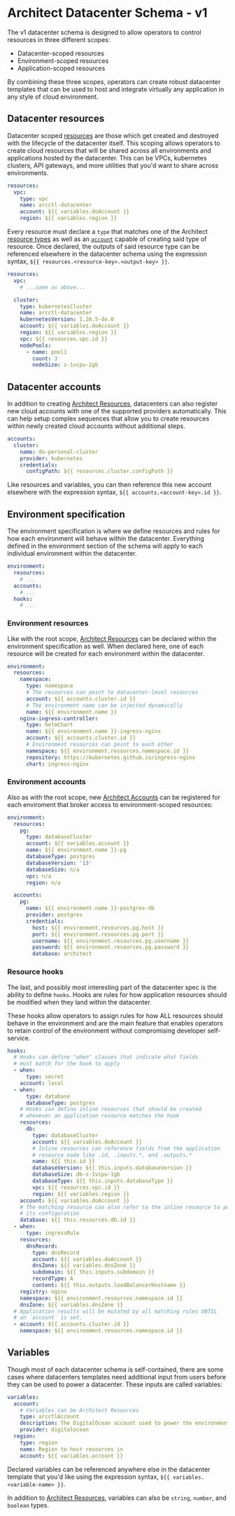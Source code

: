 # Architect Datacenter Schema - v1

The v1 datacenter schema is designed to allow operators to control resources in three
different scopes:

- Datacenter-scoped resources
- Environment-scoped resources
- Application-scoped resources

By combining these three scopes, operators can create robust datacenter templates that
can be used to host and integrate virtually any application in any style of cloud
environment.

## Datacenter resources

Datacenter scoped [resources](../../%40resources/) are those which get created and destroyed with the lifecycle of
the datacenter itself. This scoping allows operators to create cloud resources that will be
shared across all environments and applications hosted by the datacenter. This can be VPCs,
kubernetes clusters, API gateways, and more utilities that you'd want to share across
environments.

```yaml
resources:
  vpc:
    type: vpc
    name: arcctl-datacenter
    account: ${{ variables.doAccount }}
    region: ${{ variables.region }}
```

Every resource must declare a `type` that matches one of the Architect [resource types](../../%40resources/)
as well as an [`account`](../../%40providers/) capable of creating said type of resource. Once declared, the outputs of said
resource type can be referenced elsewhere in the datacenter schema using the expression syntax,
`${{ resources.<resource-key>.<output-key> }}`.

```yml
resources:
  vpc:
    # ...same as above...

  cluster:
    type: kubernetesCluster
    name: arcctl-datacenter
    kubernetesVersion: 1.26.5-do.0
    account: ${{ variables.doAccount }}
    region: ${{ variables.region }}
    vpc: ${{ resources.vpc.id }}
    nodePools:
      - name: pool1
        count: 3
        nodeSize: s-1vcpu-2gb
```

## Datacenter accounts

In addition to creating [Architect Resources](../../@resources), datacenters can also register new cloud accounts
with one of the supported providers automatically. This can help setup complex sequences
that allow you to create resources within newly created cloud accounts without additional
steps.

```yml
accounts:
  cluster:
    name: do-personal-cluster
    provider: kubernetes
    credentials:
      configPath: ${{ resources.cluster.configPath }}
```

Like resources and variables, you can then reference this new account elsewhere with
the expression syntax, `${{ accounts.<account-key>.id }}`.

## Environment specification

The environment specification is where we define resources and rules for how each
environment will behave within the datacenter. Everything defined in the environment
section of the schema will apply to each individual environment within the datacenter.

```yml
environment:
  resources:
    # ...
  accounts:
    # ...
  hooks:
    # ...
```

### Environment resources

Like with the root scope, [Architect Resources](../../@resources) can be declared within the environment
specification as well. When declared here, one of each resource will be created for
each environment within the datacenter.

```yml
environment:
  resources:
    namespace:
      type: namespace
      # The resources can point to datacenter-level resources
      account: ${{ accounts.cluster.id }}
      # The environment name can be injected dynamically
      name: ${{ environment.name }}
    nginx-ingress-controller:
      type: helmChart
      name: ${{ environment.name }}-ingress-nginx
      account: ${{ accounts.cluster.id }}
      # Environment resources can point to each other
      namespace: ${{ environment.resources.namespace.id }}
      repository: https://kubernetes.github.io/ingress-nginx
      chart: ingress-nginx
```

### Environment accounts

Also as with the root scope, new [Architect Accounts](../../@providers) can be registered for each enviroment
that broker access to environment-scoped resources:

```yml
environment:
  resources:
    pg:
      type: databaseCluster
      account: ${{ variables.account }}
      name: ${{ environment.name }}-pg
      databaseType: postgres
      databaseVersion: '13'
      databaseSize: n/a
      vpc: n/a
      region: n/a

  accounts:
    pg:
      name: ${{ environment.name }}-postgres-db
      provider: postgres
      credentials:
        host: ${{ environment.resources.pg.host }}
        port: ${{ environment.resources.pg.port }}
        username: ${{ environment.resources.pg.username }}
        password: ${{ environment.resources.pg.password }}
        database: architect
```

### Resource hooks

The last, and possibly most interesting part of the datacenter spec is the ability to define `hooks`.
Hooks are rules for how application resources should be modified when they land within the datacenter.

These hooks allow operators to assign rules for how ALL resources should behave in the environment and
are the main feature that enables operators to retain control of the environment without compromising
developer self-service.

```yaml
hooks:
  # Hooks can define "when" clauses that indicate what fields
  # must match for the hook to apply
  - when:
      type: secret
    account: local
  - when:
      type: database
      databaseType: postgres
    # Hooks can define inline resources that should be created
    # whenever an application resource matches the hook
    resources:
      db:
        type: databaseCluster
        account: ${{ variables.doAccount }}
        # Inline resources can reference fields from the application
        # resource node like .id, .inputs.*, and .outputs.*
        name: ${{ this.id }}
        databaseVersion: ${{ this.inputs.databaseVersion }}
        databaseSize: db-s-1vcpu-1gb
        databaseType: ${{ this.inputs.databaseType }}
        vpc: ${{ resources.vpc.id }}
        region: ${{ variables.region }}
    account: ${{ variables.doAccount }}
    # The matching resource can also refer to the inline resource to populate
    # its configuration
    database: ${{ this.resources.db.id }}
  - when:
      type: ingressRule
    resources:
      dnsRecord:
        type: dnsRecord
        account: ${{ variables.doAccount }}
        dnsZone: ${{ variables.dnsZone }}
        subdomain: ${{ this.inputs.subdomain }}
        recordType: A
        content: ${{ this.outputs.loadBalancerHostname }}
    registry: nginx
    namespace: ${{ environment.resources.namespace.id }}
    dnsZone: ${{ variables.dnsZone }}
  # Application results will be mutated by all matching rules UNTIL
  # an `account` is set.
  - account: ${{ accounts.cluster.id }}
    namespace: ${{ environment.resources.namespace.id }}
```

## Variables

Though most of each datacenter schema is self-contained, there are some cases where datacenters
templates need additional input from users before they can be used to power a datacenter. These
inputs are called variables:

```yml
variables:
  account:
    # Variables can be Architect Resources
    type: arcctlAccount
    description: The DigitalOcean account used to power the environment
    provider: digitalocean
  region:
    type: region
    name: Region to host resources in
    account: ${{ variables.account }}
```

Declared variables can be referenced anywhere else in the datacenter template that you'd like
using the expression syntax, `${{ variables.<variable-name> }}`.

In addition to [Architect Resources](../../%40resources/), variables can also be `string`, `number`, and `boolean` types.
